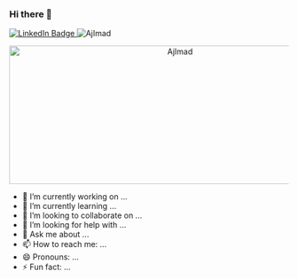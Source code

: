### Hi there 👋

<div id="badges">
   <a href="https://www.linkedin.com/in/imad-ajbar-09a77720b/">
    <img src="https://img.shields.io/badge/LinkedIn-blue?style=flat&logo=linkedin&logoColor=white" alt="LinkedIn Badge"/>
  </a>
   <img src="https://komarev.com/ghpvc/?username=AjImad&label=Profile%20views&color=0e75b6&style=flat" alt="AjImad" />
</div>

<p align="center">
   <img src="https://svgshare.com/i/jkY.svg" width="600" height="250" alt="AjImad"/>
</p>



- 🔭 I’m currently working on ...
- 🌱 I’m currently learning ...
- 👯 I’m looking to collaborate on ...
- 🤔 I’m looking for help with ...
- 💬 Ask me about ...
- 📫 How to reach me: ...
- 😄 Pronouns: ...
- ⚡ Fun fact: ...



